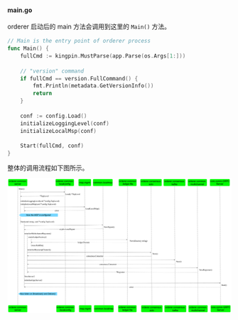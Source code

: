 #### main.go

orderer 启动后的 main 方法会调用到这里的 `Main()` 方法。

```go
// Main is the entry point of orderer process
func Main() {
	fullCmd := kingpin.MustParse(app.Parse(os.Args[1:]))

	// "version" command
	if fullCmd == version.FullCommand() {
		fmt.Println(metadata.GetVersionInfo())
		return
	}

	conf := config.Load()
	initializeLoggingLevel(conf)
	initializeLocalMsp(conf)

	Start(fullCmd, conf)
}
```

整体的调用流程如下图所示。

![orderer.common.server 包中的 Main() 方法](../../_images/orderer_common_server_Start.png)
